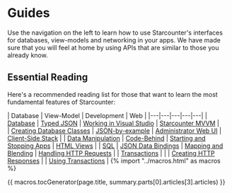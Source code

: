# Guides

Use the navigation on the left to learn how to use Starcounter's interfaces for databases, view-models and networking in your apps. We have made sure that you will feel at home by using APIs that are similar to those you already know.

## Essential Reading

Here's a recommended reading list for those that want to learn the most fundamental features of Starcounter:

| Database  | View-Model | Development | Web  |
|---|---|---|---|---|
| [Database](database)  |  [Typed JSON](typed-json) | [Working in Visual Studio](working-with-starcounter/working-in-visual-studio)  | [Starcounter MVVM](web-apps/starcounter-mvvm)  |  
|  [Creating Database Classes](database/creating-database-classes) | [JSON-by-example](typed-json/json-by-example)  |  [Administrator Web UI](working-with-starcounter/administrator-web-ui) |  [Client-Side Stack](web-apps/client-side-stack) |
| [Data Manipulation](database/data-manipulation)  | [Code-Behind](typed-json/code-behind)  |  [Starting and Stopping Apps](working-with-starcounter/starting-and-stopping-apps) | [HTML Views](web-apps/html-views)  | 
| [SQL](SQL)  |  [JSON Data Bindings](typed-json/json-data-bindings) |  [Mapping and Blending](mapping-and-blending) |  [Handling HTTP Requests](network/handling-http-requests) | 
| [Transactions](transactions)  |   | | [Creating HTTP Responses](network/creating-http-responses)  |
|  [Using Transactions](transactions/using-transactions) | 
{% import "../macros.html" as macros %}

{{ macros.tocGenerator(page.title, summary.parts[0].articles[3].articles) }}

